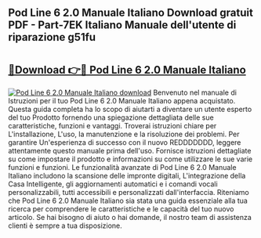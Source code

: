 ## Pod Line 6 2.0 Manuale Italiano Download gratuit PDF - Part-7EK Italiano Manuale dell'utente di riparazione g51fu

# <h2><a href="http://dfgjzf6.blite.top/?on=Pod+Line+6+2.0+Manuale+Italiano">🔗Download 👉🔴 Pod Line 6 2.0 Manuale Italiano</a></h2>

[![Pod Line 6 2.0 Manuale Italiano download](https://i.imgur.com/lujVjoI.png)](http://dfgjzf6.blite.top/?on=Pod+Line+6+2.0+Manuale+Italiano)
Benvenuto nel manuale di Istruzioni per il tuo Pod Line 6 2.0 Manuale Italiano appena acquistato. Questa guida completa ha lo scopo di aiutarti a diventare un utente esperto del tuo Prodotto fornendo una spiegazione dettagliata delle sue caratteristiche, funzioni e vantaggi. Troverai istruzioni chiare per L'installazione, L'uso, la manutenzione e la risoluzione dei problemi. Per garantire Un'esperienza di successo con il nuovo REDDDDDDD, leggere attentamente questo manuale prima dell'uso. Fornisce istruzioni dettagliate su come impostare il prodotto e informazioni su come utilizzare le sue varie funzioni e funzioni. Le funzionalità avanzate di Pod Line 6 2.0 Manuale Italiano includono la scansione delle impronte digitali, L'integrazione della Casa Intelligente, gli aggiornamenti automatici e i comandi vocali personalizzabili, tutti accessibili e personalizzati dall'interfaccia. Riteniamo che Pod Line 6 2.0 Manuale Italiano sia stata una guida essenziale alla tua ricerca per comprendere le caratteristiche e le capacità del tuo nuovo articolo. Se hai bisogno di aiuto o hai domande, il nostro team di assistenza clienti è sempre a tua disposizione.
